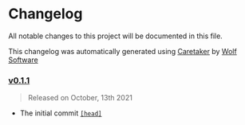 # Changelog

All notable changes to this project will be documented in this file.


This changelog was automatically generated using [Caretaker](https://github.com/DevelopersToolbox/caretaker) by [Wolf Software](https://github.com/WolfSoftware)

### [v0.1.1](https://github.com/SecOpsToolbox/tcp-wrapper-asn-filter/releases/v0.1.1)

> Released on October, 13th 2021

- The initial commit [`[head]`](https://github.com/SecOpsToolbox/tcp-wrapper-asn-filter/commit/)


